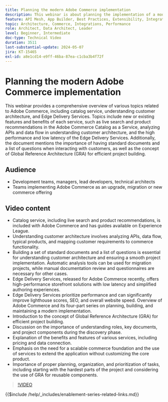 ```yaml
---
title: Planning the modern Adobe Commerce implementation
description: This webinar is about planning the implementation of a modern commerce system, specifically Adobe Commerce, and includes discussions on the discovery phase, services, global reference architecture, front-end development practices, and best practices.
feature: API Mesh, App Builder, Best Practices, Extensibility, Integration
topic: Architecture, Commerce, Integrations, Performance
role: Architect, Data Architect, Leader
level: Beginner, Intermediate
doc-type: Technical Video
duration: 3511
last-substantial-update: 2024-05-07
jira: KT-15465
exl-id: a8e1cd14-e9ff-46ba-87ea-c1cba3b4f72f
---
```

# Planning the modern Adobe Commerce implementation

This webinar provides a comprehensive overview of various topics related to Adobe Commerce, including catalog service, understanding customer architecture, and Edge Delivery Services. 
​Topics include new or existing features and benefits of each service, such as live search and product recommendations in the Adobe Commerce Catalog as a Service, analyzing APIs and data flow in understanding customer architecture, and the high performance and low latency of the Edge Delivery Services. Additionally, the document mentions the importance of having standard documents and a list of questions when interacting with customers, as well as the concept of Global Reference Architecture (GRA) for efficient project building.

## Audience

* Development teams, managers, lead developers, technical architects
* Teams implementing Adobe Commerce as an upgrade, migration or new commerce offering

## Video content

* Catalog service, including live search and product recommendations, is included with Adobe Commerce and has guides available on Experience League. 
* Understanding customer architecture involves analyzing APIs, data flow, typical products, and mapping customer requirements to commerce functionality. 
* Building a set of standard documents and a list of questions is essential for understanding customer architecture and ensuring a smooth project implementation.
Automatic analysis tools can be used for migration projects, while manual documentation review and questionnaires are necessary for other cases.
* Edge Delivery Services, released for Adobe Commerce recently, offers high-performance storefront solutions with low latency and simplified authoring experiences. 
* Edge Delivery Services prioritize performance and can significantly improve lighthouse scores, SEO, and overall website speed.
Overview of Adobe Commerce and its four-part series on planning, building, and maintaining a modern implementation. 
* Introduction to the concept of Global Reference Architecture (GRA) for efficient project building. 
* Discussion on the importance of understanding roles, key documents, and project components during the discovery phase. 
* Explanation of the benefits and features of various services, including pricing and data connection.
* Emphasis on the need for a scalable commerce foundation and the use of services to extend the application without customizing the core product.
* Importance of proper planning, organization, and prioritization of tasks, including starting with the hardest parts of the project and considering the use of GRA for reusable components.

>[!VIDEO](https://video.tv.adobe.com/v/3428987?learn=on)

{{$include /help/_includes/enablement-series-related-links.md}}

